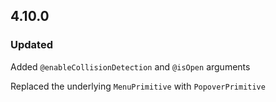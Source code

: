 ## 4.10.0

### Updated

Added `@enableCollisionDetection` and `@isOpen` arguments

Replaced the underlying `MenuPrimitive` with `PopoverPrimitive`
